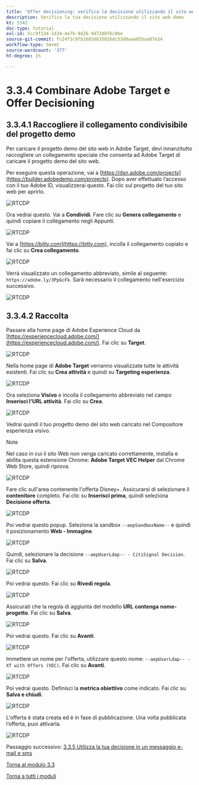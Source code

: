 ```yaml
---
title: 'Offer decisioning: verifica la decisione utilizzando il sito web demo'
description: Verifica la tua decisione utilizzando il sito web demo
kt: 5342
doc-type: tutorial
exl-id: 5cc9f134-1434-4e76-9d26-9d73dbf6c0be
source-git-commit: fc24f3c9fb1683db35026dc53d0aaa055aa87e34
workflow-type: tm+mt
source-wordcount: '377'
ht-degree: 1%

---
```


# 3.3.4 Combinare Adobe Target e Offer Decisioning

## 3.3.4.1 Raccogliere il collegamento condivisibile del progetto demo

Per caricare il progetto demo del sito web in Adobe Target, devi innanzitutto raccogliere un collegamento speciale che consenta ad Adobe Target di caricare il progetto demo del sito web.

Per eseguire questa operazione, vai a [https://dsn.adobe.com/projects](https://builder.adobedemo.com/projects). Dopo aver effettuato l’accesso con il tuo Adobe ID, visualizzerai questo. Fai clic sul progetto del tuo sito web per aprirlo.

![RTCDP](./images/builder1.png)

Ora vedrai questo. Vai a **Condividi**. Fare clic su **Genera collegamento** e quindi copiare il collegamento negli Appunti.

![RTCDP](./images/builder2.png)

Vai a [https://bitly.com](https://bitly.com), incolla il collegamento copiato e fai clic su **Crea collegamento**.

![RTCDP](./images/builder4.png)

Verrà visualizzato un collegamento abbreviato, simile al seguente: `https://adobe.ly/3PpGcFk`. Sarà necessario il collegamento nell&#39;esercizio successivo.

![RTCDP](./images/builder5.png)

## 3.3.4.2 Raccolta

Passare alla home page di Adobe Experience Cloud da [https://experiencecloud.adobe.com/](https://experiencecloud.adobe.com/). Fai clic su **Target**.

![RTCDP](./../../../modules/rtcdp-b2c/module2.3/images/excl.png)

Nella home page di **Adobe Target** verranno visualizzate tutte le attività esistenti. Fai clic su **Crea attività** e quindi su **Targeting esperienza**.

![RTCDP](./../../../modules/rtcdp-b2c/module2.3/images/exclatov.png)

Ora seleziona **Visivo** e incolla il collegamento abbreviato nel campo **Inserisci l&#39;URL attività**. Fai clic su **Crea**.

![RTCDP](./images/exclatcrxt1.png)

Vedrai quindi il tuo progetto demo del sito web caricato nel Compositore esperienza visivo.

>[!NOTE]
>
>Nel caso in cui il sito Web non venga caricato correttamente, installa e abilita questa estensione Chrome: **Adobe Target VEC Helper** dal Chrome Web Store, quindi riprova.

![RTCDP](./images/vec1.png)

Fare clic sull&#39;area contenente l&#39;offerta Disney+. Assicurarsi di selezionare il **contenitore** completo. Fai clic su **Inserisci prima**, quindi seleziona **Decisione offerta**.

![RTCDP](./images/vec3.png)

Poi vedrai questo popup. Seleziona la sandbox `--aepSandboxName--` e quindi il posizionamento **Web - Immagine**.

![RTCDP](./images/vec4.png)

Quindi, selezionare la decisione `--aepUserLdap-- - CitiSignal Decision`. Fai clic su **Salva**.

![RTCDP](./images/vec5.png)

Poi vedrai questo. Fai clic su **Rivedi regola**.

![RTCDP](./images/vec5a.png)

Assicurati che la regola di aggiunta del modello **URL** **contenga** **nome-progetto**. Fai clic su **Salva**.

![RTCDP](./images/vec6.png)

Poi vedrai questo. Fai clic su **Avanti**.

![RTCDP](./images/vec7.png)

Immettere un nome per l&#39;offerta, utilizzare questo nome: `--aepUserLdap-- - XT with Offers (VEC)`. Fai clic su **Avanti**.

![RTCDP](./images/vec8.png)

Poi vedrai questo. Definisci la **metrica obiettivo** come indicato. Fai clic su **Salva e chiudi**.

![RTCDP](./images/vec9.png)

L&#39;offerta è stata creata ed è in fase di pubblicazione. Una volta pubblicata l’offerta, puoi attivarla.

![RTCDP](./images/vec11.png)

Passaggio successivo: [3.3.5 Utilizza la tua decisione in un messaggio e-mail e sms](./ex5.md)

[Torna al modulo 3.3](./offer-decisioning.md)

[Torna a tutti i moduli](./../../../overview.md)
